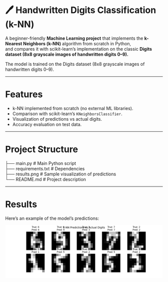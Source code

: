 # 🖊️ Handwritten Digits Classification (k-NN)

A beginner-friendly **Machine Learning project** that implements the **k-Nearest Neighbors (k-NN)** algorithm from scratch in Python,  
and compares it with scikit-learn’s implementation on the classic **Digits dataset (8x8 grayscale images of handwritten digits 0–9).**

The model is trained on the Digits dataset (8x8 grayscale images of handwritten digits 0–9).

---

# Features
- k-NN implemented from scratch (no external ML libraries).
- Comparison with scikit-learn’s `KNeighborsClassifier`.
- Visualization of predictions vs actual digits.
- Accuracy evaluation on test data.

---

# Project Structure
├── main.py          # Main Python script  
├── requirements.txt # Dependencies  
├── results.png      # Sample visualization of predictions  
└── README.md        # Project description  

---

# Results
Here’s an example of the model’s predictions:

![Results](results.png)
